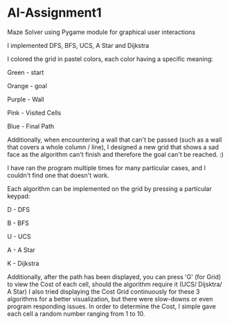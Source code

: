 # AI-Assignment1
Maze Solver using Pygame module for graphical user interactions

I implemented DFS, BFS, UCS, A Star and Dijkstra

I colored the grid in pastel colors, each color having a specific meaning:

Green - start

Orange - goal

Purple - Wall

Pink - Visited Cells

Blue - Final Path

Additionally, when encountering a wall that can't be passed (such as a wall that covers a whole column / line), I designed a new grid that shows a sad face as the algorithm can't finish and therefore the goal can't be reached. :) 

I have ran the program multiple times for many particular cases, and I couldn't find one that doesn't work. 

Each algorithm can be implemented on the grid by pressing a particular keypad:

D - DFS

B - BFS

U - UCS

A - A Star

K - Dijkstra

Additionally, after the path has been displayed, you can press 'G' (for Grid) to view the Cost of each cell, should the algorithm require it (UCS/ Dijsktra/ A Star) 
I also tried displaying the Cost Grid continuously for these 3 algorithms for a better visualization, but there were slow-downs or even program responding issues. 
In order to determine the Cost, I simple gave each cell a random number ranging from 1 to 10. 
